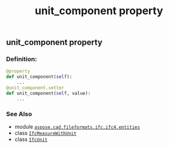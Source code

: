 ﻿---
title: unit_component property
second_title: Aspose.CAD for Python via .NET API References
description: 
type: docs
weight: 60
url: /python-net/aspose.cad.fileformats.ifc.ifc4.entities/ifcmeasurewithunit/unit_component/
is_root: false
---

## unit_component property

### Definition:
```python
@property
def unit_component(self):
    ...
@unit_component.setter
def unit_component(self, value):
    ...
```

### See Also
* module [`aspose.cad.fileformats.ifc.ifc4.entities`](../../)
* class [`IfcMeasureWithUnit`](/cad/python-net/aspose.cad.fileformats.ifc.ifc4.entities/ifcmeasurewithunit)
* class [`IfcUnit`](/cad/python-net/aspose.cad.fileformats.ifc.ifc4.types/ifcunit)
